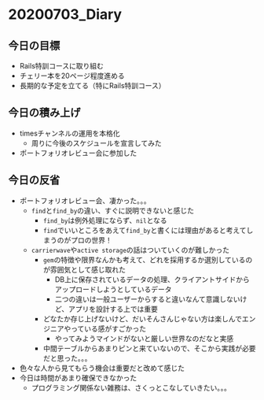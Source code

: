 # 20200703_Diary

## 今日の目標

- Rails特訓コースに取り組む
- チェリー本を20ページ程度進める
- 長期的な予定を立てる（特にRails特訓コース）

## 今日の積み上げ

- timesチャンネルの運用を本格化
  - 周りに今後のスケジュールを宣言してみた
- ポートフォリオレビュー会に参加した

## 今日の反省

- ポートフォリオレビュー会、凄かった。。。
  - `find`と`find_by`の違い、すぐに説明できないと感じた
    - `find_by`は例外処理にならず、`nil`となる
    - `find`でいいところをあえて`find_by`と書くには理由があると考えてしまうのがプロの世界！
  - `carrierwave`や`active storage`の話はついていくのが難しかった
    - `gem`の特徴や限界なんかも考えて、どれを採用するか選別しているのが雰囲気として感じ取れた
      - DB上に保存されているデータの処理、クライアントサイドからアップロードしようとしているデータ
      - 二つの違いは一般ユーザーからすると違いなんて意識しないけど、アプリを設計する上では重要
    - どなたか存じ上げないけど、だいそんさんじゃない方は楽しんでエンジニアやっている感がすごかった
      - やってみようマインドがないと厳しい世界なのだなと実感
    - 中間テーブルからあまりピンと来ていないので、そこから実践が必要だと思った。。。
- 色々な人から見てもらう機会は重要だと改めて感じた
- 今日は時間があまり確保できなかった
  - プログラミング関係ない雑務は、さくっとこなしていきたい。。。
